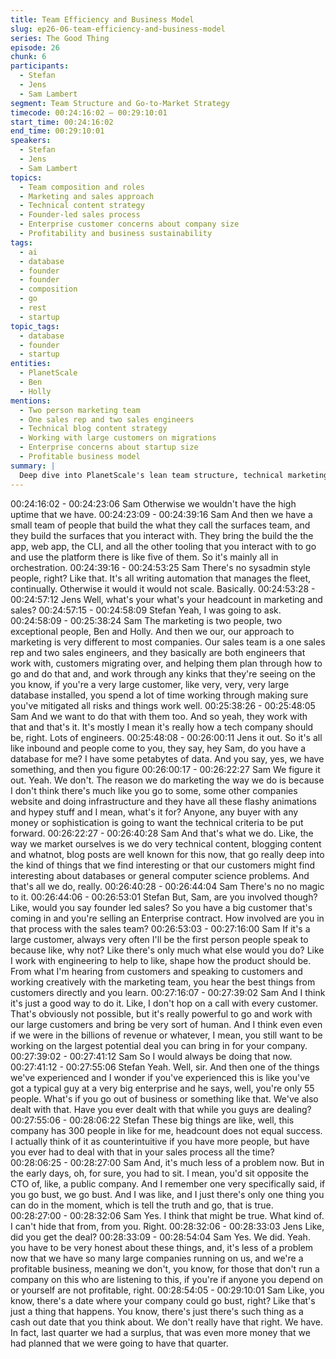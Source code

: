 ```yaml
---
title: Team Efficiency and Business Model
slug: ep26-06-team-efficiency-and-business-model
series: The Good Thing
episode: 26
chunk: 6
participants:
  - Stefan
  - Jens
  - Sam Lambert
segment: Team Structure and Go-to-Market Strategy
timecode: 00:24:16:02 – 00:29:10:01
start_time: 00:24:16:02
end_time: 00:29:10:01
speakers:
  - Stefan
  - Jens
  - Sam Lambert
topics:
  - Team composition and roles
  - Marketing and sales approach
  - Technical content strategy
  - Founder-led sales process
  - Enterprise customer concerns about company size
  - Profitability and business sustainability
tags:
  - ai
  - database
  - founder
  - founder
  - composition
  - go
  - rest
  - startup
topic_tags:
  - database
  - founder
  - startup
entities:
  - PlanetScale
  - Ben
  - Holly
mentions:
  - Two person marketing team
  - One sales rep and two sales engineers
  - Technical blog content strategy
  - Working with large customers on migrations
  - Enterprise concerns about startup size
  - Profitable business model
summary: |
  Deep dive into PlanetScale's lean team structure, technical marketing approach, and founder-led sales strategy. Discussion of how they address enterprise concerns about company size while maintaining profitability and sustainable growth.
---
```


00:24:16:02 - 00:24:23:06
Sam
Otherwise we wouldn't have the high uptime that we have.
00:24:23:09 - 00:24:39:16
Sam
And then we have a small team of people that build the what they call the surfaces team, and
they build the surfaces that you interact with. They bring the build the the app, web app, the CLI,
and all the other tooling that you interact with to go and use the platform there is like five of
them. So it's mainly all in orchestration.
00:24:39:16 - 00:24:53:25
Sam
There's no sysadmin style people, right? Like that. It's all writing automation that manages the
fleet, continually. Otherwise it would it would not scale. Basically.
00:24:53:28 - 00:24:57:12
Jens
Well, what's your what's your headcount in marketing and sales?
00:24:57:15 - 00:24:58:09
Stefan
Yeah, I was going to ask.
00:24:58:09 - 00:25:38:24
Sam
The marketing is two people, two exceptional people, Ben and Holly. And then we our, our
approach to marketing is very different to most companies. Our sales team is a one sales rep
and two sales engineers, and they basically are both engineers that work with, customers
migrating over, and helping them plan through how to go and do that and, and work through any
kinks that they're seeing on the you know, if you're a very large customer, like very, very, very
large database installed, you spend a lot of time working through making sure you've mitigated
all risks and things work well.
00:25:38:26 - 00:25:48:05
Sam
And we want to do that with them too. And so yeah, they work with that and that's it. It's mostly I
mean it's really how a tech company should be, right. Lots of engineers.
00:25:48:08 - 00:26:00:11
Jens
it out.
So it's all like inbound and people come to you, they say, hey Sam, do you have a database for
me? I have some petabytes of data. And you say, yes, we have something, and then you figure
00:26:00:17 - 00:26:22:27
Sam
We figure it out. Yeah. We don't. The reason we do marketing the way we do is because I don't
think there's much like you go to some, some other companies website and doing infrastructure
and they have all these flashy animations and hypey stuff and I mean, what's it for? Anyone,
any buyer with any money or sophistication is going to want the technical criteria to be put
forward.
00:26:22:27 - 00:26:40:28
Sam
And that's what we do. Like, the way we market ourselves is we do very technical content,
blogging content and whatnot, blog posts are well known for this now, that go really deep into
the kind of things that we find interesting or that our customers might find interesting about
databases or general computer science problems. And that's all we do, really.
00:26:40:28 - 00:26:44:04
Sam
There's no no magic to it.
00:26:44:06 - 00:26:53:01
Stefan
But, Sam, are you involved though? Like, would you say founder led sales? So you have a big
customer that's coming in and you're selling an Enterprise contract. How involved are you in that
process with the sales team?
00:26:53:03 - 00:27:16:00
Sam
If it's a large customer, always very often I'll be the first person people speak to because like,
why not? Like there's only much what else would you do? Like I work with engineering to help to
like, shape how the product should be. From what I'm hearing from customers and speaking to
customers and working creatively with the marketing team, you hear the best things from
customers directly and you learn.
00:27:16:07 - 00:27:39:02
Sam
And I think it's just a good way to do it. Like, I don't hop on a call with every customer. That's
obviously not possible, but it's really powerful to go and work with our large customers and bring
be very sort of human. And I think even even if we were in the billions of revenue or whatever, I
mean, you still want to be working on the largest potential deal you can bring in for your
company.
00:27:39:02 - 00:27:41:12
Sam
So I would always be doing that now.
00:27:41:12 - 00:27:55:06
Stefan
Yeah. Well, sir. And then one of the things we've experienced and I wonder if you've
experienced this is like you've got a typical guy at a very big enterprise and he says, well, you're
only 55 people. What's if you go out of business or something like that. We've also dealt with
that. Have you ever dealt with that while you guys are dealing?
00:27:55:06 - 00:28:06:22
Stefan
These big things are like, well, this company has 300 people in like for me, headcount does not
equal success. I actually think of it as counterintuitive if you have more people, but have you
ever had to deal with that in your sales process all the time?
00:28:06:25 - 00:28:27:00
Sam
And, it's much less of a problem now. But in the early days, oh, for sure, you had to sit. I mean,
you'd sit opposite the CTO of, like, a public company. And I remember one very specifically said,
if you go bust, we go bust. And I was like, and I just there's only one thing you can do in the
moment, which is tell the truth and go, that is true.
00:28:27:00 - 00:28:32:06
Sam
Yes. I think that might be true. What kind of. I can't hide that from, from you. Right.
00:28:32:06 - 00:28:33:03
Jens
Like, did you get the deal?
00:28:33:09 - 00:28:54:04
Sam
Yes. We did. Yeah. you have to be very honest about these things, and, it's less of a problem
now that we have so many large companies running on us, and we're a profitable business,
meaning we don't, you know, for those that don't run a company on this who are listening to this,
if you're if anyone you depend on or yourself are not profitable, right.
00:28:54:05 - 00:29:10:01
Sam
Like, you know, there's a date where your company could go bust, right? Like that's just a thing
that happens. You know, there's just there's such thing as a cash out date that you think about.
We don't really have that right. We have. In fact, last quarter we had a surplus, that was even
more money that we had planned that we were going to have that quarter.